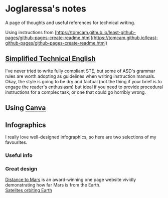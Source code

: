 # Joglaressa's notes
A page of thoughts and useful references for technical writing.


Using instructions from [https://tomcam.github.io/least-github-pages/github-pages-create-readme.html](https://tomcam.github.io/least-github-pages/github-pages-create-readme.html)

## [Simplified Technical English](https://www.asd-ste100.org/)
I've never tried to write fully compliant STE, but some of ASD's grammar rules are worth adopting as guidelines when writing instruction manuals. Okay, the style is going to be dry and factual (not the thing if your brief is to engage the reader's enthusiasm) but ideal if you need to provide procedural instructions for a complex task, or one that could go horribly wrong. 


## Using [Canva](https://www.canva.com/)


## Infographics
I really love well-designed infographics, so here are two selections of my favourites.

### Useful info


### Great design
[Distance to Mars](https://web.archive.org/web/20130408190635/http://distancetomars.com/) is an award-winning one page website vividly demonstrating how far Mars is from the Earth.</br>
[Satelites orbiting Earth](https://www.flickr.com/photos/michaelpaukner/4314987544/sizes/o/in/set-72157622340623679/) 


